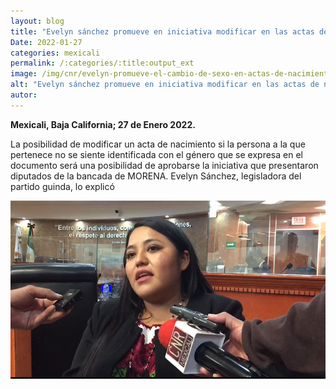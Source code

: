 ```yaml
---
layout: blog
title: "Evelyn sánchez promueve en iniciativa modificar en las actas de nacimiento el género si no se siente identificado con el sexo que se tiene en el momento"
Date: 2022-01-27
categories: mexicali
permalink: /:categories/:title:output_ext
image: /img/cnr/evelyn-promueve-el-cambio-de-sexo-en-actas-de-nacimiento.png
alt: "Evelyn sánchez promueve en iniciativa modificar en las actas de nacimiento el género si no se siente identificado con el sexo que se tiene en el momento"
autor:
---
```


**Mexicali, Baja California; 27 de Enero 2022.** 

La posibilidad de modificar un acta de nacimiento si la persona a la que pertenece no se siente identificada con el género que se expresa en el documento será una posibilidad de aprobarse la iniciativa que presentaron diputados de la bancada de MORENA. Evelyn Sánchez, legisladora del partido guinda, lo explicó

<div id="carouselExampleSlidesOnly" class="carousel slide" data-ride="carousel">
  <div class="carousel-inner">
    <div class="carousel-item active">
       <img class="d-block w-100" src="/img/cnr/evelyn-promueve-el-cambio-de-sexo-en-actas-de-nacimiento.png" loading="lazy"  alt="Evelyn sánchez promueve en iniciativa modificar en las actas de nacimiento el género si no se siente identificado con el sexo que se tiene en el momento">
    </div>
  </div>
</div>